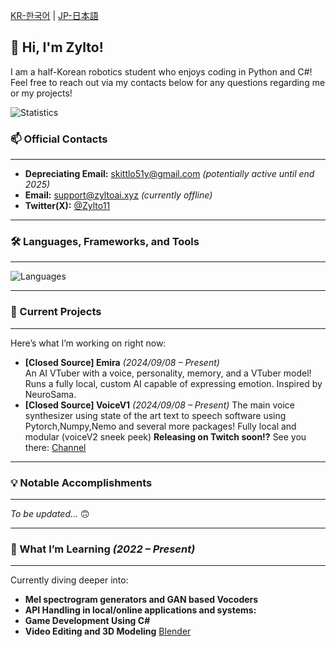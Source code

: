 [KR-한국어](https://github.com/Zylto11/Zylto11/blob/main/README-KR.md) | 
[JP-日本語](https://github.com/Zylto11/Zylto11/blob/main/README-JP.md)


## 👋 Hi, I'm Zylto!  

I am a half-Korean robotics student who enjoys coding in Python and C#!
Feel free to reach out via my contacts below for any questions regarding me or my projects!

![Statistics](https://github-readme-stats.vercel.app/api?username=Zylto11&theme=transparent&show_icons=true&hide_border=true&count_private=true)


### 📫 Official Contacts 

___
- **Depreciating Email:** skittlo51y@gmail.com *(potentially active until end 2025)*  
- **Email:** support@zyltoai.xyz *(currently offline)*  
- **Twitter(X):** [@Zylto11](https://twitter.com/Zylto11)  
___

### 🛠️ Languages, Frameworks, and Tools  

___
![Languages](https://github-readme-stats.vercel.app/api/top-langs/?username=Zylto11&theme=transparent&show_icons=true&hide_border=true&layout=normal&count_private=true)
___

### 🚀 Current Projects 

___
Here’s what I’m working on right now:  
- **[Closed Source] Emira** *(2024/09/08 – Present)*  
  An AI VTuber with a voice, personality, memory, and a VTuber model! Runs a fully local, custom AI capable of expressing emotion. Inspired by NeuroSama.  
- **[Closed Source] VoiceV1**  *(2024/09/08 – Present)*
  The main voice synthesizer using state of the art text to speech software using Pytorch,Numpy,Nemo and several more packages! Fully local and modular (voiceV2 sneek peek)
  **Releasing on Twitch soon!?** See you there: [Channel](twitch.tv/zylto11)
___

### 💡 Notable Accomplishments  

___
*To be updated...* 🙃  
___

### 🌱 What I’m Learning *(2022 – Present)*  

___
Currently diving deeper into:  
- **Mel spectrogram generators and GAN based Vocoders** 
- **API Handling in local/online applications and systems:**
- **Game Development Using C#** 
- **Video Editing and 3D Modeling** [Blender](https://www.blender.org)
